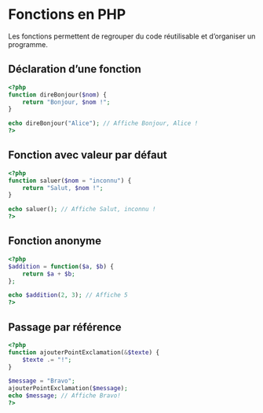 # Fonctions en PHP

Les fonctions permettent de regrouper du code réutilisable et d’organiser un programme.

## Déclaration d’une fonction

```php
<?php
function direBonjour($nom) {
    return "Bonjour, $nom !";
}

echo direBonjour("Alice"); // Affiche Bonjour, Alice !
?>
```

## Fonction avec valeur par défaut

```php
<?php
function saluer($nom = "inconnu") {
    return "Salut, $nom !";
}

echo saluer(); // Affiche Salut, inconnu !
?>
```

## Fonction anonyme

```php
<?php
$addition = function($a, $b) {
    return $a + $b;
};

echo $addition(2, 3); // Affiche 5
?>
```

## Passage par référence

```php
<?php
function ajouterPointExclamation(&$texte) {
    $texte .= "!";
}

$message = "Bravo";
ajouterPointExclamation($message);
echo $message; // Affiche Bravo!
?>
```
